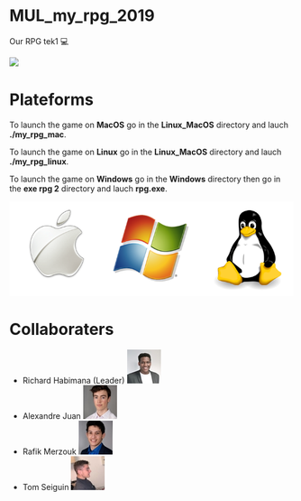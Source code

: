 # MUL_my_rpg_2019
Our RPG tek1 :computer:

![](images/main.gif)

# Plateforms

To launch the game on **MacOS** go in the **Linux_MacOS** directory and lauch **./my_rpg_mac**.

To launch the game on **Linux** go in the **Linux_MacOS** directory and lauch **./my_rpg_linux**.

To launch the game on **Windows** go in the **Windows** directory then go in the **exe rpg 2** directory and lauch **rpg.exe**.

![](images/windows-mac-os-linux.png)

# Collaboraters

* Richard Habimana (Leader) ![](images/rich.jpeg)
* Alexandre Juan ![](images/juan.jpeg)
* Rafik Merzouk ![](images/rafik.jpeg)
* Tom Seiguin ![](images/tom.jpeg)

